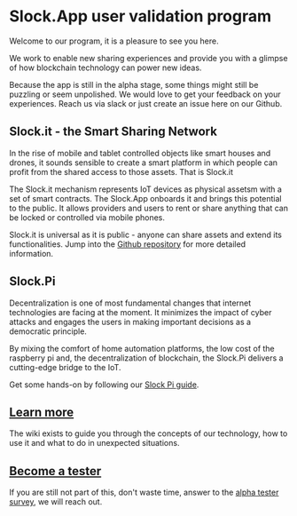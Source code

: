 # Slock.App user validation program
Welcome to our program, it is a pleasure to see you here. 

We work to enable new sharing experiences and provide you with a glimpse of how blockchain technology can power new ideas.

Because the app is still in the alpha stage, some things might still be puzzling or seem unpolished. We would love to get your feedback on your experiences. Reach us via slack or just create an issue here on our Github.

## Slock.it - the Smart Sharing Network
In the rise of mobile and tablet controlled objects like smart houses and drones, it sounds sensible to create a smart platform in which people can profit from the shared access to those assets. That is Slock.it

The Slock.it mechanism represents IoT devices as physical assetsm with a set of smart contracts. The Slock.App onboards it and brings this potential to the public. It allows providers and users to rent or share anything that can be locked or controlled via mobile phones.

Slock.it is universal as it is public - anyone can share assets and extend its functionalities. Jump into the [Github repository](https://github.com/Trusted-IoT-Alliance/usn) for more detailed information. 

## Slock.Pi
Decentralization is one of most fundamental changes that internet technologies are facing at the moment. It minimizes the impact of cyber attacks and engages the users in making important decisions as a democratic principle.

By mixing the comfort of home automation platforms, the low cost of the raspberry pi and, the decentralization of blockchain, the Slock.Pi delivers a cutting-edge bridge to the IoT.

Get some hands-on by following our [Slock Pi guide](https://github.com/slockit/usn-mvp/wiki).

## [Learn more](https://github.com/slockit/usn-mvp/wiki)
The wiki exists to guide you through the concepts of our technology, how to use it and what to do in unexpected situations.

## [Become a tester](https://docs.google.com/forms/d/e/1FAIpQLScnsMrduVaImF1g9nRMkTnkO4svTbVKY_a-6FV71bdTF_0_UQ/viewform)
If you are still not part of this, don't waste time, answer to the [alpha tester survey](https://docs.google.com/forms/d/e/1FAIpQLScnsMrduVaImF1g9nRMkTnkO4svTbVKY_a-6FV71bdTF_0_UQ/viewform), we will reach out.
